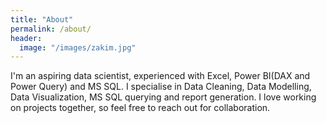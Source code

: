 ```yaml
---
title: "About"
permalink: /about/
header:
  image: "/images/zakim.jpg"
---
```


I'm an aspiring data scientist, experienced with Excel, Power BI(DAX and Power Query) and MS SQL. I specialise in Data Cleaning, Data Modelling, Data Visualization, MS SQL querying and report generation. 
I love working on projects together, so feel free to reach out for collaboration.
